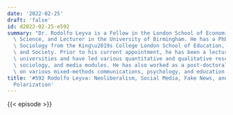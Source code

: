 ```yaml
---
date: '2022-02-25'
draft: 'false'
id: d2022-02-25-e592
summary: "Dr. Rodolfo Leyva is a Fellow in the London School of Economics and Political\
  \ Science, and Lecturer in the University of Birmingham. He has a PhD in Political\
  \ Sociology from the King\u2019s College London School of Education, Communication\
  \ and Society. Prior to his current appointment, he has been a lecturer at several\
  \ universities and have led various quantitative and qualitative research methods,\
  \ sociology, and media modules. He has also worked as a post-doctoral research assistant\
  \ on various mixed-methods communications, psychology, and education studies."
title: '#592 Rodolfo Leyva: Neoliberalism, Social Media, Fake News, and Political
  Polarization'
---
```

{{< episode >}}
